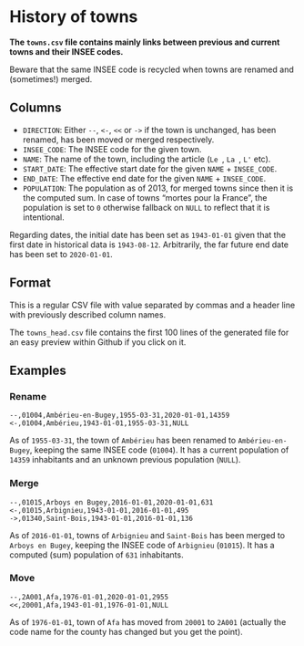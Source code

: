 # History of towns

**The `towns.csv` file contains mainly links between previous and current towns and their INSEE codes.**

Beware that the same INSEE code is recycled when towns are renamed and (sometimes!) merged.


## Columns

* `DIRECTION`: Either `--`, `<-`, `<<` or `->` if the town is unchanged, has been renamed, has been moved or merged respectively.
* `INSEE_CODE`: The INSEE code for the given town.
* `NAME`: The name of the town, including the article (`Le `, `La `, `L'` etc).
* `START_DATE`: The effective start date for the given `NAME` + `INSEE_CODE`.
* `END_DATE`: The effective end date for the given `NAME` + `INSEE_CODE`.
* `POPULATION`: The population as of 2013, for merged towns since then it is the computed sum. In case of towns “mortes pour la France”, the population is set to `0` otherwise fallback on `NULL` to reflect that it is intentional.

Regarding dates, the initial date has been set as `1943-01-01` given that the first date in historical data is `1943-08-12`. Arbitrarily, the far future end date has been set to `2020-01-01`.


## Format

This is a regular CSV file with value separated by commas and a header line with previously described column names.

The `towns_head.csv` file contains the first 100 lines of the generated file for an easy preview within Github if you click on it.


## Examples

### Rename

```
--,01004,Ambérieu-en-Bugey,1955-03-31,2020-01-01,14359
<-,01004,Ambérieu,1943-01-01,1955-03-31,NULL
```

As of `1955-03-31`, the town of `Ambérieu` has been renamed to `Ambérieu-en-Bugey`, keeping the same INSEE code (`01004`). It has a current population of `14359` inhabitants and an unknown previous population (`NULL`).


### Merge

```
--,01015,Arboys en Bugey,2016-01-01,2020-01-01,631
<-,01015,Arbignieu,1943-01-01,2016-01-01,495
->,01340,Saint-Bois,1943-01-01,2016-01-01,136
```

As of `2016-01-01`, towns of `Arbignieu` and `Saint-Bois` has been merged to `Arboys en Bugey`, keeping the INSEE code of `Arbignieu` (`01015`). It has a computed (sum) population of `631` inhabitants.

### Move

```
--,2A001,Afa,1976-01-01,2020-01-01,2955
<<,20001,Afa,1943-01-01,1976-01-01,NULL
```

As of `1976-01-01`, town of `Afa` has moved from `20001` to `2A001` (actually the code name for the county has changed but you get the point).

